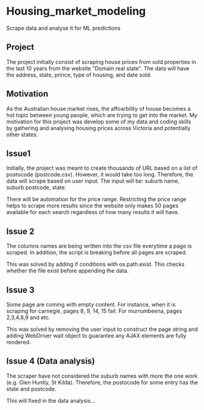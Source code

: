 # Housing_market_modeling
Scrape data and analyse it for ML predictions

## Project

The project initially consist of scraping house prices from sold properties in the last 10 years from the website "Domain real state". The data will have the address, state, prince, type of housing, and date sold.

## Motivation

As the Australian house market rises, the affoarbility of house becomes a hot topic between young people, which are trying to get into the market. My motivation for this project was develop some of my data and coding skills by gathering and analysing housing prices across Victoria and potentially other states. 

## Issue1

Initially, the project was meant to create thousands of URL based on a list of postocode (postcode.csv). However, it would take too long. Therefore, the data will scrape based on user input. The input will be: suburb name, suburb postcode, state. 

There will be automation for the price range. Restricting the price range helps to scrape more results since the website only makes 50 pages available for each search regardless of how many results it will have.

## Issue 2

The columns names are being written into the csv file everytime a page is scraped. In addition, the script is breaking before all pages are scraped.

This was solved by adding if conditions with os.path.exist. This checks whether the file exist before appending the data.

## Issue 3

Some page are coming with empty content. For instance, when it is scraping for carnegie, pages 8, 9, 14, 15 fail. For murrumbeena, pages 2,3,4,8,9 and etc. 

This was solved by removing the user input to construct the page string and adding WebDriver wait object to guarantee any AJAX elements are fully rendered.

## Issue 4 (Data analysis)

The scraper have not considered the suburb names with more the one work (e.g. Glen Huntly, St Kilda). Therefore, the postocode for some entry has the state and postcode.

This will fixed in the data analysis...